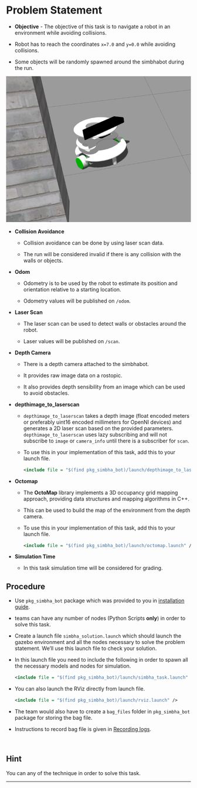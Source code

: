 # Problem Statement

- **Objective** - The objective of this task is to navigate a robot in an environment while avoiding collisions.

- Robot has to reach the coordinates `x=7.0` and `y=0.0` while avoiding collisions.

- Some objects will be randomly spawned around the simbhabot during the run.

![simbha-collision](simbha-collision.png)

- **Collision Avoidance**

    - Collision avoidance can be done by using laser scan data.

    - The run will be considered invalid if there is any collision with the walls or objects.


- **Odom**

    - Odometry is to be used by the robot to estimate its position and orientation relative to a starting location.

    - Odometry values will be published on `/odom`.

- **Laser Scan**

    - The laser scan can be used to detect walls or obstacles around the robot.

    - Laser values will be published on `/scan`.

- **Depth Camera**
    - There is a depth camera attached to the simbhabot.
    
    - It provides raw image data on a rostopic.

    - It also provides depth sensibility from an image which can be used to avoid obstacles.

- **depthimage_to_laserscan**

    - `depthimage_to_laserscan` takes a depth image (float encoded meters or preferably uint16 encoded millimeters for OpenNI devices) and generates a 2D laser scan based on the provided parameters. `depthimage_to_laserscan` uses lazy subscribing and will not subscribe to `image` or `camera_info` until there is a subscriber for `scan`.

    - To use this in your implementation of this task, add this to your launch file.

        ```xml
        <include file = "$(find pkg_simbha_bot)/launch/depthimage_to_laserscan.launch" />
        ```

- **Octomap**

    - The **OctoMap** library implements a 3D occupancy grid mapping approach, providing data structures and mapping algorithms in C++.

    - This can be used to build the map of the environment from the depth camera.

    - To use this in your implementation of this task, add this to your launch file.

        ```xml
        <include file = "$(find pkg_simbha_bot)/launch/octomap.launch" />
        ```

- **Simulation Time**

    - In this task simulation time will be considered for grading.


## Procedure

- Use `pkg_simbha_bot` package which was provided to you in [installation guide](installation.html).

- teams can have any number of nodes (Python Scripts **only**) in order to solve this task.

- Create a launch file `simbha_solution.launch` which should launch the gazebo environment and all the nodes necessary to solve the problem statement. We’ll use this launch file to check your solution.

- In this launch file you need to include the following in order to spawn all the necessary models and nodes for simulation.

    ```xml
    <include file = "$(find pkg_simbha_bot)/launch/simbha_task.launch" />
    ```

- You can also launch the RViz directly from launch file.

    ```xml
    <include file = "$(find pkg_simbha_bot)/launch/rviz.launch" />
    ```

- The team would also have to create a `bag_files` folder in `pkg_simbha_bot` package for storing the bag file.

- Instructions to record bag file is given in [Recording logs](recording_logs.html).

<br/>

## Hint

You can any of the technique in order to solve this task.

---
